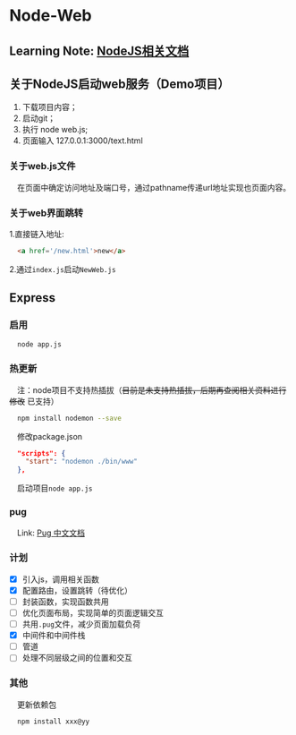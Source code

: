 # Node-Web

## Learning Note: [NodeJS相关文档](https://www.douban.com/group/topic/35067110/)

## 关于NodeJS启动web服务（Demo项目）

1. 下载项目内容；
2. 启动git；
3. 执行 node web.js;
4. 页面输入 127.0.0.1:3000/text.html

### 关于web.js文件
&emsp;在页面中确定访问地址及端口号，通过pathname传递url地址实现也页面内容。

### 关于web界面跳转
1.直接链入地址:
``` html
  <a href='/new.html'>new</a>
```
2.通过`index.js`启动`NewWeb.js`

## Express

### 启用

``` bash
  node app.js
```

### 热更新

&emsp;注：node项目不支持热插拔（~~目前是未支持热插拔，后期再查阅相关资料进行修改~~ 已支持）
``` bash
  npm install nodemon --save
```
&emsp;修改package.json
``` json
  "scripts": {
    "start": "nodemon ./bin/www"
  },
```
&emsp;启动项目`node app.js`

### pug

&emsp;Link: [Pug 中文文档](https://pug.bootcss.com/api/getting-started.html)

### 计划

- [x] 引入js，调用相关函数
- [x] 配置路由，设置跳转（待优化）
- [ ] 封装函数，实现函数共用
- [ ] 优化页面布局，实现简单的页面逻辑交互
- [ ] 共用`.pug`文件，减少页面加载负荷
- [x] 中间件和中间件栈
- [ ] 管道
- [ ] 处理不同层级之间的位置和交互

### 其他
&emsp;更新依赖包
``` bash
  npm install xxx@yy
```
